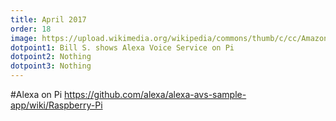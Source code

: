 ```yaml
---
title: April 2017
order: 18
image: https://upload.wikimedia.org/wikipedia/commons/thumb/c/cc/Amazon_Alexa_App_Logo.png/220px-Amazon_Alexa_App_Logo.png
dotpoint1: Bill S. shows Alexa Voice Service on Pi
dotpoint2: Nothing
dotpoint3: Nothing
---
```


#Alexa on Pi
https://github.com/alexa/alexa-avs-sample-app/wiki/Raspberry-Pi

